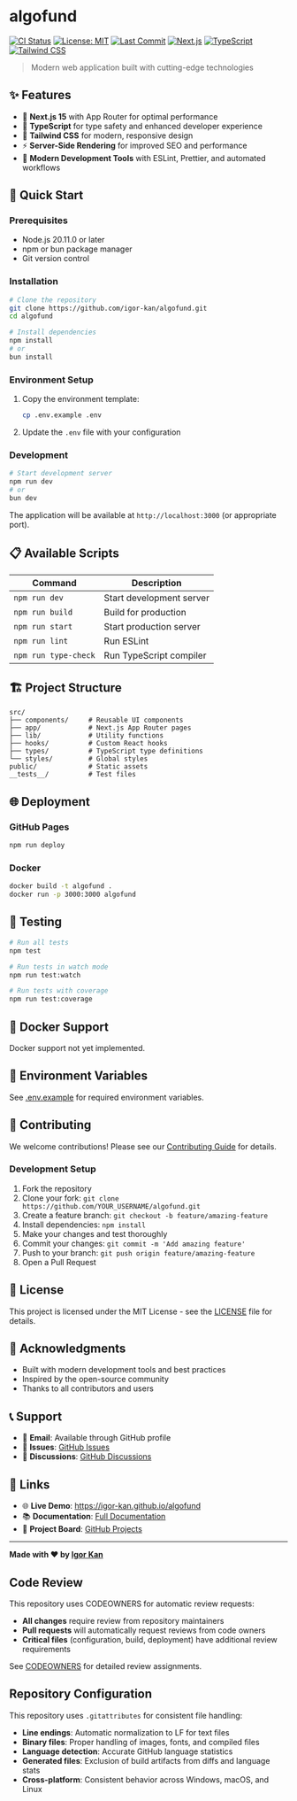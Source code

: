 # algofund

[![CI Status](https://github.com/igor-kan/algofund/workflows/CI/badge.svg)](https://github.com/igor-kan/algofund/actions)
[![License: MIT](https://img.shields.io/badge/License-MIT-yellow.svg)](https://opensource.org/licenses/MIT)
[![Last Commit](https://img.shields.io/github/last-commit/igor-kan/algofund)](https://github.com/igor-kan/algofund/commits/main)
[![Next.js](https://img.shields.io/badge/Next.js-15-black)](https://nextjs.org/)
[![TypeScript](https://img.shields.io/badge/TypeScript-5-blue)](https://www.typescriptlang.org/)
[![Tailwind CSS](https://img.shields.io/badge/Tailwind_CSS-3-38B2AC)](https://tailwindcss.com/)

> Modern web application built with cutting-edge technologies

## ✨ Features

- 🚀 **Next.js 15** with App Router for optimal performance
- 💎 **TypeScript** for type safety and enhanced developer experience
- 🎨 **Tailwind CSS** for modern, responsive design
- ⚡ **Server-Side Rendering** for improved SEO and performance
- 🔧 **Modern Development Tools** with ESLint, Prettier, and automated workflows

## 🚀 Quick Start

### Prerequisites

- Node.js 20.11.0 or later
- npm or bun package manager
- Git version control

### Installation

```bash
# Clone the repository
git clone https://github.com/igor-kan/algofund.git
cd algofund

# Install dependencies
npm install
# or
bun install
```

### Environment Setup

1. Copy the environment template:
   ```bash
   cp .env.example .env
   ```

2. Update the `.env` file with your configuration

### Development

```bash
# Start development server
npm run dev
# or
bun dev
```

The application will be available at `http://localhost:3000` (or appropriate port).

## 📋 Available Scripts

| Command | Description |
|---------|-------------|
| `npm run dev` | Start development server |
| `npm run build` | Build for production |
| `npm run start` | Start production server |
| `npm run lint` | Run ESLint |
| `npm run type-check` | Run TypeScript compiler |

## 🏗️ Project Structure

```
src/
├── components/     # Reusable UI components
├── app/            # Next.js App Router pages
├── lib/            # Utility functions
├── hooks/          # Custom React hooks
├── types/          # TypeScript type definitions
└── styles/         # Global styles
public/             # Static assets
__tests__/          # Test files
```

## 🌐 Deployment

### GitHub Pages

```bash
npm run deploy
```

### Docker

```bash
docker build -t algofund .
docker run -p 3000:3000 algofund
```

## 🧪 Testing

```bash
# Run all tests
npm test

# Run tests in watch mode
npm run test:watch

# Run tests with coverage
npm run test:coverage
```

## 🐳 Docker Support

Docker support not yet implemented.

## 📄 Environment Variables

See [.env.example](.env.example) for required environment variables.

## 🤝 Contributing

We welcome contributions! Please see our [Contributing Guide](CONTRIBUTING.md) for details.

### Development Setup

1. Fork the repository
2. Clone your fork: `git clone https://github.com/YOUR_USERNAME/algofund.git`
3. Create a feature branch: `git checkout -b feature/amazing-feature`
4. Install dependencies: `npm install`
5. Make your changes and test thoroughly
6. Commit your changes: `git commit -m 'Add amazing feature'`
7. Push to your branch: `git push origin feature/amazing-feature`
8. Open a Pull Request

## 📝 License

This project is licensed under the MIT License - see the [LICENSE](LICENSE) file for details.

## 🙏 Acknowledgments

- Built with modern development tools and best practices
- Inspired by the open-source community
- Thanks to all contributors and users

## 📞 Support

- 📧 **Email**: Available through GitHub profile
- 🐛 **Issues**: [GitHub Issues](https://github.com/igor-kan/algofund/issues)
- 💬 **Discussions**: [GitHub Discussions](https://github.com/igor-kan/algofund/discussions)

## 🔗 Links

- 🌐 **Live Demo**: https://igor-kan.github.io/algofund
- 📚 **Documentation**: [Full Documentation](docs/)
- 🎯 **Project Board**: [GitHub Projects](https://github.com/igor-kan/algofund/projects)

---

**Made with ❤️ by [Igor Kan](https://github.com/igor-kan)**
## Code Review

This repository uses CODEOWNERS for automatic review requests:

- **All changes** require review from repository maintainers
- **Pull requests** will automatically request reviews from code owners
- **Critical files** (configuration, build, deployment) have additional review requirements

See [CODEOWNERS](CODEOWNERS) for detailed review assignments.


## Repository Configuration

This repository uses `.gitattributes` for consistent file handling:

- **Line endings**: Automatic normalization to LF for text files
- **Binary files**: Proper handling of images, fonts, and compiled files  
- **Language detection**: Accurate GitHub language statistics
- **Generated files**: Exclusion of build artifacts from diffs and language stats
- **Cross-platform**: Consistent behavior across Windows, macOS, and Linux

